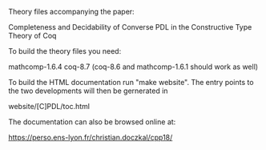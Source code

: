 Theory files accompanying the paper:

  Completeness and Decidability of Converse PDL 
     in the Constructive Type Theory of Coq

To build the theory files you need:

   mathcomp-1.6.4
   coq-8.7 (coq-8.6 and mathcomp-1.6.1 should work as well)

To build the HTML documentation run "make website". The entry points
to the two developments will then be gernerated in

   website/[C]PDL/toc.html

The documentation can also be browsed online at:

  https://perso.ens-lyon.fr/christian.doczkal/cpp18/